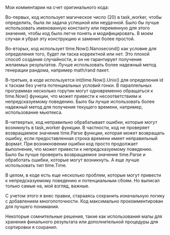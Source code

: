 Мои комментарии на счет оригинального кода:

Во-первых, код использует магическое число (20) в task_worker, чтобы определить, была ли задача успешной или неудачной. Было бы лучше использовать именованную константу или переменную для этого значения, чтобы код было легче понять и модифицировать. В моем случаи я убрал эту конструкцию и заменил более простой.

Во-вторых, код использует time.Now().Nanosecond() как условие для определения того, будет ли таска корректной или нет. Это плохой способ создания случайности, и он не гарантирует получение желаемых результатов. Лучше использовать более надежный метод генерации рандома, например math/rand пакет.

В-третьих, в коде используется int(time.Now().Unix() для определения id к таскам без учета потенциальных условий гонки. В параллельных программах несколько горутин могут одновременно обращаться к time.Now() функции, что может привести к несоответствиям и непредсказуемому поведению. Было бы лучше использовать более надежный метод для получения текущего времени, например, использование мьютекса.

В-четвертых, код неправильно обрабатывает ошибки, которые могут возникнуть в task_worker функции. В частности, код не проверяет возвращаемое значение time.Parse функции, которая может возвращать ошибку, если предоставленная строка времени имеет неправильный формат. При возникновении ошибки код просто продолжает выполнение, что может привести к непредсказуемому поведению. Было бы лучше проверить возвращаемое значение time.Parse и обработать ошибки, которые могут возникнуть. А еще лучше использовать тип time.Time.

В целом, в коде есть еще несколько проблем, которые могут привести к непредсказуемому поведению и потенциальным сбоям. Но выписал только самые на, мой взгляд, важные.

С учетом этого я внес правки, старааясь сохранить изначальную логику с добавлением многопоточности.
Код максимально прокомментирован для лучшего понимания.

Некоторые сомнительные решения, такие как использования мапы для хранения финального результата или дополнительной процедуры для сортировки я сохранил.